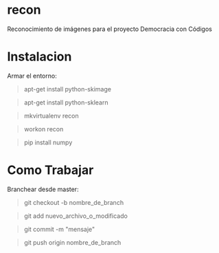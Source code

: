 recon
=====

Reconocimiento de imágenes para el proyecto Democracia con Códigos


Instalacion
===========

Armar el entorno:

> apt-get install python-skimage

> apt-get install python-sklearn

> mkvirtualenv recon

> workon recon

> pip install numpy


Como Trabajar
=============

Branchear desde master:

> git checkout -b nombre_de_branch

> git add nuevo_archivo_o_modificado

> git commit -m "mensaje"

> git push origin nombre_de_branch


